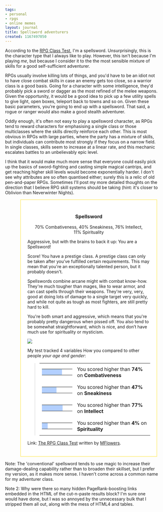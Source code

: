 ```yaml
---
tags:
- personal
- rpgs
- online memes
layout: journal
title: Spellsword adventurers
created: 1167497050
---
```

According to the <a href='http://www.okcupid.com/tests/take?testid=1532690756472625027'>RPG Class Test</a>, I'm a spellsword. Unsurprisingly, this is the character type that I always like to play. However, this isn't because I'm playing <em>me</em>, but because I consider it to the the most sensible mixture of skills for a good self-sufficient adventurer.

RPGs usually involve killing lots of things, and you'd have to be an idiot not to have close combat skills in case an enemy gets too close, so a warrior class is a good basis. Going for a character with some intelligence, they'd probably pick a sword or dagger as the most refined of the melee weapons. Given the opportunity, it would be a good idea to pick up a few utility spells to give light, open boxes, teleport back to towns and so on. Given these basic parameters, you're going to end up with a spellsword. That said, a rogue or ranger would also make a good stealth adventurer.

Oddly enough, it's often not easy to play a spellsword character, as RPGs tend to reward characters for emphasising a single class or those multiclasses where the skills directly reinforce each other. This is most obvious in RPGs with large parties, where the party has a mixture of skills, but individuals can contribute most strongly if they focus on a narrow field. In single classes, skills seem to increase at a linear rate, and this mechanic escalates battles to an unbelievably epic level.

I think that it would make much more sense that everyone could easily pick up the basics of sword-fighting and casting simple magical cantrips, and get reaching higher skill levels would become exponentially harder. I don't see why attributes are so often quantised either; surely this is a relic of old pen-and-paper RPGs. Sometimes I'll post my more detailed thoughts on the direction that I believe RPG skill systems should be taking (hint: it's closer to Oblivion than Neverwinter Nights).

<!--break-->
<div style="width:80%;border:2px solid #ffee88; background-color:#fff; margin: 1em; margin-left: 10%; padding: 1.5em;">
      <h3 style="text-align:center">Spellsword</h3>
      <div style="text-align:center; margin: 1em;">70% Combativeness, 40% Sneakiness, 76% Intellect, 11% Spirituality</div>
<p>Aggressive, but with the brains to back it up:  You are a Spellsword!</p>
<p>Score!  You have a prestige class.  A prestige class can only be taken after you’ve fulfilled certain requirements.  This may mean that you're an exceptionally talented person, but it probably doesn't.</p>
<p>Spellswords combine arcane might with combat know-how.  They're much tougher than mages, like to wear armor, and can cast spells through their weapons.  They're very, very, good at doing lots of damage to a single target very quickly, and while not quite as tough as most fighters, are still pretty hard to kill.</p>
<p>You're both smart and aggressive, which means that you're probably pretty dangerous when pissed off.  You also tend to be somewhat straightforward, which is nice, and don’t have much use for spirituality or mysticism.</p>

<img style="align:center" src="http://is2.okcupid.com/users/152/386/15238646033989136694/mt1128069993.jpg">

<p>My test tracked 4 variables How you compared to other people <i>your age and gender</i>:</p>

<blockquote>
  <table border="0" cellpadding="0" cellspacing="4"><tbody>
  <tr><td valign="middle"><table bgcolor="black" border="0" cellpadding="0" cellspacing="1"><tbody>
    <tr><td bgcolor="#b2cfff" height="20" width="111"></td><td bgcolor="white" width="39"></td></tr>
  </tbody></table></td>
  <td valign="middle">You scored higher than <b>74%</b> on <b>Combativeness</b></td></tr>

  <tr><td valign="middle"><table bgcolor="black" border="0" cellpadding="0" cellspacing="1"><tbody><tr><td bgcolor="#b2cfff" height="20" width="71"></td><td bgcolor="white" width="79"></td></tr></tbody></table></td><td valign="middle">You scored higher than <b>47%</b> on <b>Sneakiness</b></td></tr>

<tr><td valign="middle"><table bgcolor="black" border="0" cellpadding="0" cellspacing="1"><tbody><tr><td bgcolor="#b2cfff" height="20" width="116"></td><td bgcolor="white" width="34"></td></tr></tbody></table></td><td valign="middle">You scored higher than <b>77%</b> on <b>Intellect</b></td></tr>

<tr><td valign="middle"><table bgcolor="black" border="0" cellpadding="0" cellspacing="1"><tbody><tr><td bgcolor="#b2cfff" height="20" width="6"></td><td bgcolor="white" width="144"></td></tr></tbody></table></td><td valign="middle">You scored higher than <b>4%</b> on <b>Spirituality</b></td></tr></tbody></table></blockquote></span>

<p>Link: <a href='http://www.okcupid.com/tests/take?testid=1532690756472625027'>The RPG Class Test</a> written by <a href='http://www.okcupid.com/profile?u=MFlowers'>MFlowers</a>.</p>
</div>
Note: The 'conventional' spellsword tends to use magic to increase their damage-dealing capability rather than to broaden their skillset, but I prefer my version, as it makes more sense. I haven't come across a common name for my adventurer class.

Note 2: Why were there so many hidden PageRank-boosting links embedded in the HTML of the cut-n-paste results block? I'm sure one would have done, but I was so annoyed by the unnecessary bulk that I stripped them all out, along with the mess of HTML4 and tables.
